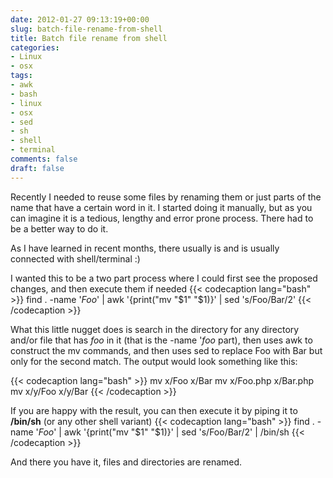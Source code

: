 ```yaml
---
date: 2012-01-27 09:13:19+00:00
slug: batch-file-rename-from-shell
title: Batch file rename from shell
categories:
- Linux
- osx
tags:
- awk
- bash
- linux
- osx
- sed
- sh
- shell
- terminal
comments: false
draft: false
---
```


Recently I needed to reuse some files by renaming them or just parts of the name that have a certain word in it.
I started doing it manually, but as you can imagine it is a tedious, lengthy and error prone process.
There had to be a better way to do it.

As I have learned in recent months, there usually is and is usually connected with shell/terminal :)
<!--more-->

I wanted this to be a two part process where I could first see the proposed changes, and then execute them if needed
{{< codecaption lang="bash" >}}
find . -name '*Foo*' | awk '{print("mv "$1" "$1)}' | sed 's/Foo/Bar/2'
{{< /codecaption >}}

What this little nugget does is search in the directory for any directory and/or file that has *foo* in it (that is the -name '*foo* part), then uses awk to construct the mv commands, and then uses sed to replace Foo with Bar but only for the second match.
The output would look something like this:

{{< codecaption lang="bash" >}}
mv x/Foo x/Bar
mv x/Foo.php x/Bar.php
mv x/y/Foo x/y/Bar
{{< /codecaption >}}

If you are happy with the result, you can then execute it by piping it to **/bin/sh** (or any other shell variant)
{{< codecaption lang="bash" >}}
find . -name '*Foo*' | awk '{print("mv "$1" "$1)}' | sed 's/Foo/Bar/2' | /bin/sh
{{< /codecaption >}}

And there you have it, files and directories are renamed.

